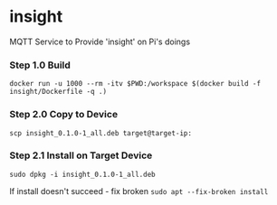 # insight
MQTT Service to Provide 'insight' on Pi's doings

### Step 1.0 Build
`docker run -u 1000 --rm -itv $PWD:/workspace $(docker build -f insight/Dockerfile -q .) `

### Step 2.0 Copy to Device
`scp insight_0.1.0-1_all.deb target@target-ip:`

### Step 2.1 Install on Target Device
`sudo dpkg -i insight_0.1.0-1_all.deb`

If install doesn't succeed - fix broken
`sudo apt --fix-broken install`